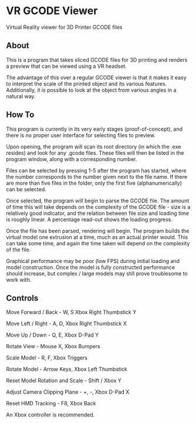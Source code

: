 # VR GCODE Viewer
Virtual Reality viewer for 3D Printer GCODE files

## About
This is a program that takes sliced GCODE files for 3D printing and renders a preview that can be viewed using a VR headset.

The advantage of this over a regular GCODE viewer is that it makes it easy to interpret the scale of the printed object and its various features. Additionally, it is possible to look at the object from various angles in a natural way.

## How To
This program is currently in its very early stages (proof-of-concept), and there is no proper user interface for selecting files to preview. 

Upon opening, the program will scan its root directory (in which the .exe resides) and look for any .gcode files. These files will then be listed in the program window, along with a corresponding number. 

Files can be selected by pressing 1-5 after the program has started, where the number corresponds to the number given next to the file name. If there are more than five files in the folder, only the first five (alphanumerically) can be selected.

Once selected, the program will begin to parse the GCODE file. The amount of time this will take depends on the complexity of the GCODE file - size is a relatively good indicator, and the relation between file size and loading time is roughly linear. A percentage read-out shows the loading progress.

Once the file has been parsed, rendering will begin. The program builds the virtual model one extrusion at a time, much as an actual printer would. This can take some time, and again the time taken will depend on the complexity of the file.

Graphical performance may be poor (low FPS) during initial loading and model construction. Once the model is fully constructed performance should increase, but complex / large models may still prove troublesome to work with.


## Controls

Move Forward / Back - W, S  Xbox Right Thumbstick Y

Move Left / Right - A, D, Xbox Right Thumbstick X

Move Up / Down - Q, E, Xbox D-Pad Y

Rotate View - Mouse X, Xbox Bumpers


Scale Model - R, F, Xbox Triggers

Rotate Model - Arrow Keys, Xbox Left Thumbstick

Reset Model Rotation and Scale - Shift / Xbox Y


Adjust Camera Clipping Plane - +, -, Xbox D-Pad X

Reset HMD Tracking - F8, Xbox Back




An Xbox controller is recommended.

